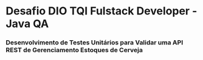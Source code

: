 # Desafio DIO TQI Fulstack Developer - Java QA

### Desenvolvimento de Testes Unitários para Validar uma API REST de Gerenciamento Estoques de Cerveja